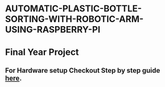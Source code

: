 # AUTOMATIC-PLASTIC-BOTTLE-SORTING-WITH-ROBOTIC-ARM-USING-RASPBERRY-PI

# Final Year Project

For Hardware setup Checkout Step by step guide [here](Hardware-config/Readme.md).
---

